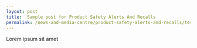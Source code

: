 ```yaml
---
layout: post
title:  Sample post for Product Safety Alerts And Recalls
permalink: /news-and-media-centre/product-safety-alerts-and-recalls/test
---
```

Lorem ipsum sit amet
